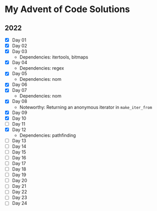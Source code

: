 # My Advent of Code Solutions

## 2022

* [x] Day 01
* [x] Day 02
* [x] Day 03
  * Dependencies: itertools, bitmaps
* [x] Day 04
  * Dependencies: regex
* [x] Day 05
  * Dependencies: nom
* [x] Day 06
* [x] Day 07
  * Dependencies: nom
* [x] Day 08
  * Noteworthy: Returning an anonymous iterator in `make_iter_from`
* [x] Day 09
* [x] Day 10
* [ ] Day 11
* [x] Day 12
  * Dependencies: pathfinding
* [ ] Day 13
* [ ] Day 14
* [ ] Day 15
* [ ] Day 16
* [ ] Day 17
* [ ] Day 18
* [ ] Day 19
* [ ] Day 20
* [ ] Day 21
* [ ] Day 22
* [ ] Day 23
* [ ] Day 24